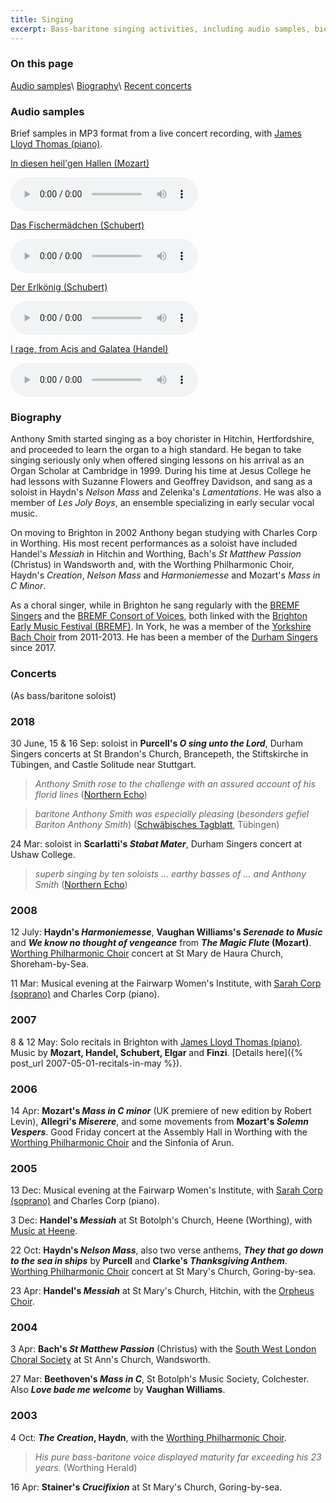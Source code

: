 ```yaml
---
title: Singing
excerpt: Bass-baritone singing activities, including audio samples, biography, and details of recent concerts.
---
```

### On this page

[Audio samples](#audio-samples)\\
[Biography](#biography)\\
[Recent concerts](#concerts)

### Audio samples

Brief samples in MP3 format from a live concert recording, with [James Lloyd Thomas (piano)](http://www.organlessons.co.uk/biography.htm).

[In diesen heil'gen Hallen (Mozart)](/assets/indiesen.mp3)

<audio controls src="/assets/indiesen.mp3"></audio>

[Das Fischermädchen (Schubert)](/assets/fischermaedchen.mp3)

<audio controls src="/assets/fischermaedchen.mp3"></audio>

[Der Erlkönig (Schubert)](/assets/erlkoenig.mp3)

<audio controls src="/assets/erlkoenig.mp3"></audio>

[I rage, from Acis and Galatea (Handel)](/assets/irage.mp3)

<audio controls src="/assets/irage.mp3"></audio>

### Biography

Anthony Smith started singing as a boy chorister in Hitchin, Hertfordshire, and proceeded to learn the organ to a high standard. He began to take singing seriously only when offered singing lessons on his arrival as an Organ Scholar at Cambridge in 1999. During his time at Jesus College he had lessons with Suzanne Flowers and Geoffrey Davidson, and sang as a soloist in Haydn's _Nelson Mass_ and Zelenka's _Lamentations_. He was also a member of _Les Joly Boys_, an ensemble specializing in early secular vocal music.

On moving to Brighton in 2002 Anthony began studying with Charles Corp in Worthing. His most recent performances as a soloist have included Handel's _Messiah_ in Hitchin and Worthing, Bach's _St Matthew Passion_ (Christus) in Wandsworth and, with the Worthing Philharmonic Choir, Haydn's _Creation_, _Nelson Mass_ and _Harmoniemesse_ and Mozart's _Mass in C Minor_.

As a choral singer, while in Brighton he sang regularly with the [BREMF Singers](http://www.bremf.org.uk/Bremfsingers.htm) and the [BREMF Consort of Voices](http://www.bremf.org.uk/BCV.htm), both linked with the [Brighton Early Music Festival (BREMF)](http://www.bremf.org.uk/). In York, he was a member of the [Yorkshire Bach Choir](http://www.yorkshirebachchoir.org.uk/) from 2011-2013. He has been a member of the [Durham Singers](http://www.durham-singers.org/) since 2017.

### Concerts

(As bass/baritone soloist)

### 2018

30 June, 15 &amp; 16 Sep: soloist in **Purcell's _O sing unto the Lord_**, Durham Singers concerts at St Brandon's Church, Brancepeth, the Stiftskirche in Tübingen, and Castle Solitude near Stuttgart.

> _Anthony Smith rose to the challenge with an assured account of his florid lines_ ([Northern Echo](http://www.thenorthernecho.co.uk/culture/16329270.the-durham-singers-st-brandons-church-brancepeth/))

> _baritone Anthony Smith was especially pleasing_ (_besonders gefiel Bariton Anthony Smith_) ([Schwäbisches Tagblatt](https://www.tagblatt.de/Nachrichten/Alles-was-Odem-hat-386560.html), Tübingen)

24 Mar: soloist in **Scarlatti's _Stabat Mater_**, Durham Singers concert at Ushaw College.

> _superb singing by ten soloists ... earthy basses of ... and Anthony Smith_ ([Northern Echo](http://www.thenorthernecho.co.uk/culture/16119020.Durham_Singers__St_Cuthbert_s_Chapel__Ushaw_College/))

### 2008

12 July: **Haydn's _Harmoniemesse_**, **Vaughan Williams's _Serenade to Music_** and **_We know no thought of vengeance_** from **_The Magic Flute_ (Mozart)**. [Worthing Philharmonic Choir](http://www.worthingphilharmonicchoir.org.uk) concert at St Mary de Haura Church, Shoreham-by-Sea.

11 Mar: Musical evening at the Fairwarp Women's Institute, with [Sarah Corp (soprano)](http://www.sarahcorpsoprano.com/) and Charles Corp (piano).

### 2007

8 & 12 May: Solo recitals in Brighton with [James Lloyd Thomas (piano)](http://www.organlessons.co.uk/biography.htm). Music by **Mozart, Handel, Schubert, Elgar** and **Finzi**. [Details here]({% post_url 2007-05-01-recitals-in-may %}).

### 2006

14 Apr: **Mozart's _Mass in C minor_** (UK premiere of new edition by Robert Levin), **Allegri's _Miserere_**, and some movements from **Mozart's _Solemn Vespers_**. Good Friday concert at the Assembly Hall in Worthing with the [Worthing Philharmonic Choir](http://www.worthingphilharmonicchoir.org.uk) and the Sinfonia of Arun.

### 2005

13 Dec: Musical evening at the Fairwarp Women's Institute, with [Sarah Corp (soprano)](http://www.sarahcorpsoprano.com/) and Charles Corp (piano).

3 Dec: **Handel's _Messiah_** at St Botolph's Church, Heene (Worthing), with [Music at Heene](http://musicatheene.stbotolphsheene.org.uk/).

22 Oct: **Haydn's _Nelson Mass_**, also two verse anthems, _**They that go down to the sea in ships**_ by **Purcell** and **Clarke's _Thanksgiving Anthem_**. [Worthing Philharmonic Choir](http://www.worthingphilharmonicchoir.org.uk) concert at St Mary's Church, Goring-by-sea.

23 Apr: **Handel's _Messiah_** at St Mary's Church, Hitchin, with the [Orpheus Choir](http://www.logical.btinternet.co.uk/orpheus.html).

### 2004

3 Apr: **Bach's _St Matthew Passion_** (Christus) with the [South West London Choral Society](http://www.swlcs.org.uk/) at St Ann's Church, Wandsworth.

27 Mar: **Beethoven's _Mass in C_**, St Botolph's Music Society, Colchester. Also _**Love bade me welcome**_ by **Vaughan Williams**.

### 2003

4 Oct: _**The Creation**_**, Haydn**, with the [Worthing Philharmonic Choir](http://www.worthingphilharmonicchoir.org.uk).

> _His pure bass-baritone voice displayed maturity far exceeding his 23 years._ (Worthing Herald)

16 Apr: **Stainer's _Crucifixion_** at St Mary's Church, Goring-by-sea.
